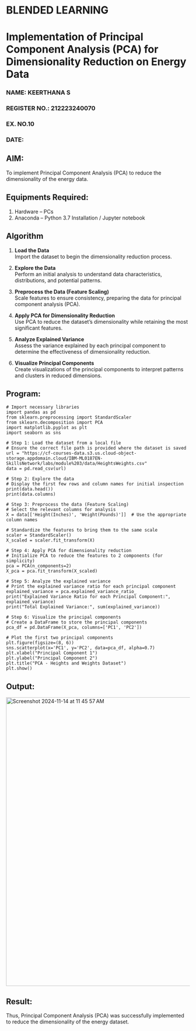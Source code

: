 # BLENDED LEARNING
# Implementation of Principal Component Analysis (PCA) for Dimensionality Reduction on Energy Data
<H3>NAME: KEERTHANA S</H3>
<H3>REGISTER NO.: 212223240070</H3>
<H3>EX. NO.10</H3>
<H3>DATE:</H3>

## AIM:
To implement Principal Component Analysis (PCA) to reduce the dimensionality of the energy data.

## Equipments Required:
1. Hardware – PCs
2. Anaconda – Python 3.7 Installation / Jupyter notebook

## Algorithm
1. **Load the Data**  
   Import the dataset to begin the dimensionality reduction process.

2. **Explore the Data**  
   Perform an initial analysis to understand data characteristics, distributions, and potential patterns.

3. **Preprocess the Data (Feature Scaling)**  
   Scale features to ensure consistency, preparing the data for principal component analysis (PCA).

4. **Apply PCA for Dimensionality Reduction**  
   Use PCA to reduce the dataset’s dimensionality while retaining the most significant features.

5. **Analyze Explained Variance**  
   Assess the variance explained by each principal component to determine the effectiveness of dimensionality reduction.

6. **Visualize Principal Components**  
   Create visualizations of the principal components to interpret patterns and clusters in reduced dimensions.

## Program:
```
# Import necessary libraries
import pandas as pd
from sklearn.preprocessing import StandardScaler
from sklearn.decomposition import PCA
import matplotlib.pyplot as plt
import seaborn as sns

# Step 1: Load the dataset from a local file
# Ensure the correct file path is provided where the dataset is saved
url = "https://cf-courses-data.s3.us.cloud-object-storage.appdomain.cloud/IBM-ML0187EN-SkillsNetwork/labs/module%203/data/HeightsWeights.csv"
data = pd.read_csv(url)

# Step 2: Explore the data
# Display the first few rows and column names for initial inspection
print(data.head())
print(data.columns)

# Step 3: Preprocess the data (Feature Scaling)
# Select the relevant columns for analysis
X = data[['Height(Inches)', 'Weight(Pounds)']]  # Use the appropriate column names

# Standardize the features to bring them to the same scale
scaler = StandardScaler()
X_scaled = scaler.fit_transform(X)

# Step 4: Apply PCA for dimensionality reduction
# Initialize PCA to reduce the features to 2 components (for simplicity)
pca = PCA(n_components=2)
X_pca = pca.fit_transform(X_scaled)

# Step 5: Analyze the explained variance
# Print the explained variance ratio for each principal component
explained_variance = pca.explained_variance_ratio_
print("Explained Variance Ratio for each Principal Component:", explained_variance)
print("Total Explained Variance:", sum(explained_variance))

# Step 6: Visualize the principal components
# Create a DataFrame to store the principal components
pca_df = pd.DataFrame(X_pca, columns=['PC1', 'PC2'])

# Plot the first two principal components
plt.figure(figsize=(8, 6))
sns.scatterplot(x='PC1', y='PC2', data=pca_df, alpha=0.7)
plt.xlabel("Principal Component 1")
plt.ylabel("Principal Component 2")
plt.title("PCA - Heights and Weights Dataset")
plt.show()

```

## Output:
<img width="789" alt="Screenshot 2024-11-14 at 11 45 57 AM" src="https://github.com/user-attachments/assets/3b283016-6521-4789-bd22-73ac4fbaa850">


## Result:
Thus, Principal Component Analysis (PCA) was successfully implemented to reduce the dimensionality of the energy dataset.

